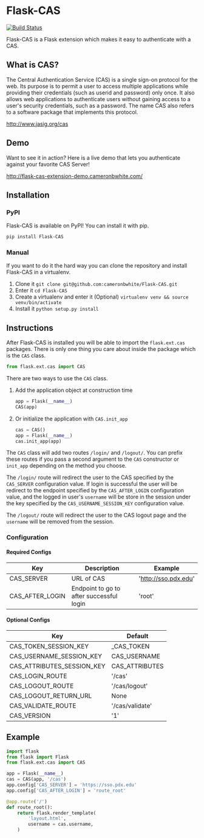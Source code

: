 Flask-CAS
=========

[![Build Status](https://travis-ci.org/cameronbwhite/Flask-CAS.png?branch=master)](https://travis-ci.org/cameronbwhite/Flask-CAS)

Flask-CAS is a Flask extension which makes it easy to
authenticate with a CAS.

## What is CAS? ##

The Central Authentication Service (CAS) is a single sign-on 
protocol for the web. Its purpose is to permit a user to access 
multiple applications while providing their credentials (such as 
userid and password) only once. It also allows web applications 
to authenticate users without gaining access to a user's security 
credentials, such as a password. The name CAS also refers to a 
software package that implements this protocol. 

http://www.jasig.org/cas

## Demo ##

Want to see it in action? Here is a live demo that lets you 
authenticate against your favorite CAS Server!

http://flask-cas-extension-demo.cameronbwhite.com/

## Installation ##

### PyPI ###

Flask-CAS is available on PyPI! You can install it with pip.

```sh
pip install Flask-CAS
```

### Manual ###

If you want to do it the hard way you can clone the repository and
install Flask-CAS in a virtualenv. 

1. Clone it `git clone git@github.com:cameronbwhite/Flask-CAS.git`
2. Enter it `cd Flask-CAS`
3. Create a virtualenv and enter it (Optional) `virtualenv venv && source venv/bin/activate`
4. Install it `python setup.py install`

## Instructions ##

After Flask-CAS is installed you will be able to import the `flask.ext.cas`
packages. There is only one thing you care about inside the package
which is the `CAS` class.

```python
from flask.ext.cas import CAS
```

There are two ways to use the `CAS` class.

1. Add the application object at construction time

    ```python
    app = Flask(__name__)
    CAS(app)
    ```

2. Or initialize the application with `CAS.init_app`

    ```python
    cas = CAS()
    app = Flask(__name__)
    cas.init_app(app)
    ```

The `CAS` class will add two routes `/login/` and `/logout/`. You can
prefix these routes if you pass a second argument to the `CAS`
constructor or `init_app` depending on the method you choose.

The `/login/` route will redirect the user to the CAS specified by the
`CAS_SERVER` configuration value. If login is successful the user will
be redirect to the endpoint specified by the `CAS_AFTER_LOGIN`
configuration value, and the logged in user's `username` will be store 
in the session under the key specified by the `CAS_USERNAME_SESSION_KEY` 
configuration value.

The `/logout/` route will redirect the user to the CAS logout page and
the `username` will be removed from the session.

### Configuration ###

#### Required Configs ####

|Key             | Description                              | Example              |
|----------------|------------------------------------------|----------------------|
|CAS_SERVER      | URL of CAS                               | 'http://sso.pdx.edu' |  
|CAS_AFTER_LOGIN | Endpoint to go to after successful login | 'root'               |

#### Optional Configs ####

|Key                      | Default        |
|-------------------------|----------------|
|CAS_TOKEN_SESSION_KEY    | _CAS_TOKEN     |
|CAS_USERNAME_SESSION_KEY | CAS_USERNAME   |
|CAS_ATTRIBUTES_SESSION_KEY | CAS_ATTRIBUTES|
|CAS_LOGIN_ROUTE          | '/cas'         |
|CAS_LOGOUT_ROUTE         | '/cas/logout'  |
|CAS_LOGOUT_RETURN_URL    | None           |
|CAS_VALIDATE_ROUTE       | '/cas/validate'|
|CAS_VERSION              | '1'            |

## Example ##

```python
import flask
from flask import Flask
from flask.ext.cas import CAS

app = Flask(__name__)
cas = CAS(app, '/cas')
app.config['CAS_SERVER'] = 'https://sso.pdx.edu' 
app.config['CAS_AFTER_LOGIN'] = 'route_root'

@app.route('/')
def route_root():
    return flask.render_template(
        'layout.html',
        username = cas.username,
    )
```
